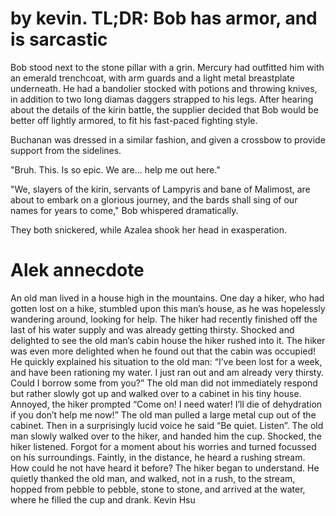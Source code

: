 
# by kevin. TL;DR: Bob has armor, and is sarcastic

Bob stood next to the stone pillar with a grin. Mercury had outfitted him with
an emerald trenchcoat, with arm guards and a light metal breastplate
underneath. He had a bandolier stocked with potions and throwing knives, in
addition to two long diamas daggers strapped to his legs. After hearing about
the details of the kirin battle, the supplier decided that Bob would be better
off lightly armored, to fit his fast-paced fighting style.

Buchanan was dressed in a similar fashion, and given a crossbow to provide support from the sidelines. 

"Bruh. This. Is so epic. We are... help me out here."

"We, slayers of the kirin, servants of Lampyris and bane of Malimost, are about
to embark on a glorious journey, and the bards shall sing of our names for
years to come," Bob whispered dramatically. 

They both snickered, while Azalea shook her head in exasperation.


# Alek annecdote
An old man lived in a house high in the mountains. One day a hiker, who had
gotten lost on a hike, stumbled upon this man’s house, as he was hopelessly
wandering around, looking for help. The hiker had recently finished off the
last of his water supply and was already getting thirsty. Shocked and delighted
to see the old man’s cabin house the hiker rushed into it. The hiker was even
more delighted when he found out that the cabin was occupied! He quickly
explained his situation to the old man: “I’ve been lost for a week, and have
been rationing my water. I just ran out and am already very thirsty. Could I
borrow some from you?” The old man did not immediately respond but rather
slowly got up and walked over to a cabinet in his tiny house. Annoyed, the
hiker prompted “Come on! I need water! I’ll die of dehydration if you don’t
help me now!” The old man pulled a large metal cup out of the cabinet. Then in
a surprisingly lucid voice he said “Be quiet. Listen”. The old man slowly
walked over to the hiker, and handed him the cup. Shocked, the hiker listened.
Forgot for a moment about his worries and turned focussed on his surroundings.
Faintly, in the distance, he heard a rushing stream. How could he not have
heard it before? The hiker began to understand. He quietly thanked the old man,
and walked, not in a rush, to the stream, hopped from pebble to pebble, stone
to stone, and arrived at the water, where he filled the cup and drank.
Kevin Hsu




